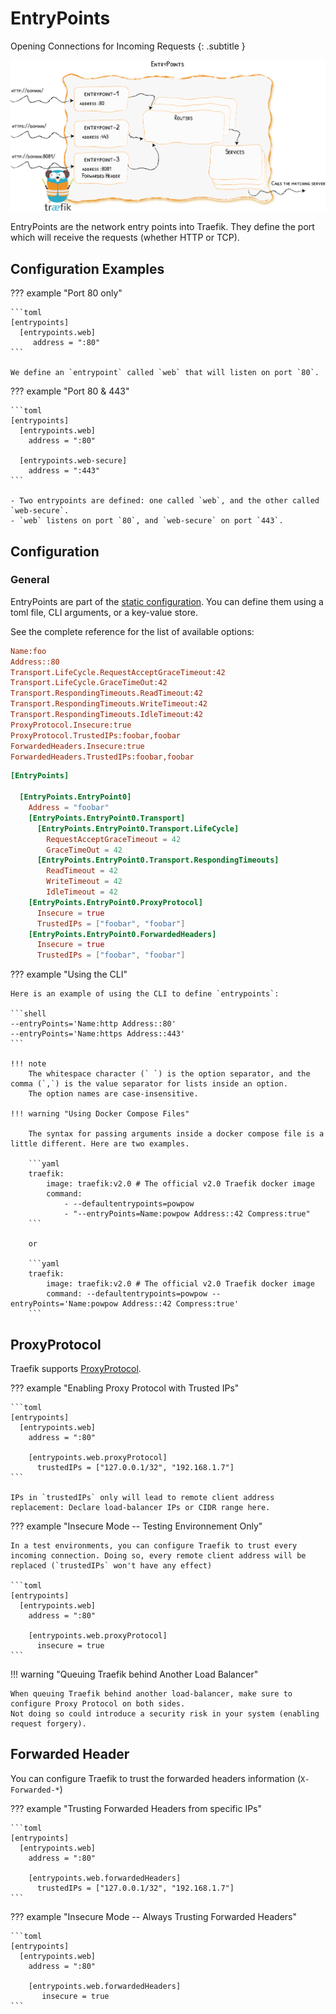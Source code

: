 # EntryPoints

Opening Connections for Incoming Requests
{: .subtitle }

![EntryPoints](../assets/img/entrypoints.png)

EntryPoints are the network entry points into Traefik.
They define the port which will receive the requests (whether HTTP or TCP).

## Configuration Examples

??? example "Port 80 only"

    ```toml
    [entrypoints]
      [entrypoints.web]
         address = ":80"
    ```

    We define an `entrypoint` called `web` that will listen on port `80`.

??? example "Port 80 & 443" 

    ```toml
    [entrypoints]
      [entrypoints.web]
        address = ":80"
    
      [entrypoints.web-secure]
        address = ":443"
    ```

    - Two entrypoints are defined: one called `web`, and the other called `web-secure`.
    - `web` listens on port `80`, and `web-secure` on port `443`. 
    
## Configuration

### General

EntryPoints are part of the [static configuration](../getting-started/configuration-overview.md#the-static-configuration).
You can define them using a toml file, CLI arguments, or a key-value store.

See the complete reference for the list of available options:

```ini tab="CLI"
Name:foo
Address::80
Transport.LifeCycle.RequestAcceptGraceTimeout:42
Transport.LifeCycle.GraceTimeOut:42
Transport.RespondingTimeouts.ReadTimeout:42
Transport.RespondingTimeouts.WriteTimeout:42
Transport.RespondingTimeouts.IdleTimeout:42
ProxyProtocol.Insecure:true
ProxyProtocol.TrustedIPs:foobar,foobar
ForwardedHeaders.Insecure:true
ForwardedHeaders.TrustedIPs:foobar,foobar
```

```toml tab="File (static configuration)"
[EntryPoints]

  [EntryPoints.EntryPoint0]
    Address = "foobar"
    [EntryPoints.EntryPoint0.Transport]
      [EntryPoints.EntryPoint0.Transport.LifeCycle]
        RequestAcceptGraceTimeout = 42
        GraceTimeOut = 42
      [EntryPoints.EntryPoint0.Transport.RespondingTimeouts]
        ReadTimeout = 42
        WriteTimeout = 42
        IdleTimeout = 42
    [EntryPoints.EntryPoint0.ProxyProtocol]
      Insecure = true
      TrustedIPs = ["foobar", "foobar"]
    [EntryPoints.EntryPoint0.ForwardedHeaders]
      Insecure = true
      TrustedIPs = ["foobar", "foobar"]
```

??? example "Using the CLI"

    Here is an example of using the CLI to define `entrypoints`:
    
    ```shell
    --entryPoints='Name:http Address::80'
    --entryPoints='Name:https Address::443'
    ```
    
    !!! note
        The whitespace character (` `) is the option separator, and the comma (`,`) is the value separator for lists inside an option.  
        The option names are case-insensitive.
    
    !!! warning "Using Docker Compose Files"
    
        The syntax for passing arguments inside a docker compose file is a little different. Here are two examples.
        
        ```yaml
        traefik:
            image: traefik:v2.0 # The official v2.0 Traefik docker image
            command:
                - --defaultentrypoints=powpow
                - "--entryPoints=Name:powpow Address::42 Compress:true"
        ```

        or
        
        ```yaml
        traefik:
            image: traefik:v2.0 # The official v2.0 Traefik docker image
            command: --defaultentrypoints=powpow --entryPoints='Name:powpow Address::42 Compress:true'
        ```

## ProxyProtocol

Traefik supports [ProxyProtocol](https://www.haproxy.org/download/1.8/doc/proxy-protocol.txt).

??? example "Enabling Proxy Protocol with Trusted IPs" 

    ```toml
    [entrypoints]
      [entrypoints.web]
        address = ":80"
    
        [entrypoints.web.proxyProtocol]
          trustedIPs = ["127.0.0.1/32", "192.168.1.7"]
    ```
    
    IPs in `trustedIPs` only will lead to remote client address replacement: Declare load-balancer IPs or CIDR range here.
    
??? example "Insecure Mode -- Testing Environnement Only"

    In a test environments, you can configure Traefik to trust every incoming connection. Doing so, every remote client address will be replaced (`trustedIPs` won't have any effect)

    ```toml
    [entrypoints]
      [entrypoints.web]
        address = ":80"
    
        [entrypoints.web.proxyProtocol]
          insecure = true
    ```
         
!!! warning "Queuing Traefik behind Another Load Balancer"

    When queuing Traefik behind another load-balancer, make sure to configure Proxy Protocol on both sides.
    Not doing so could introduce a security risk in your system (enabling request forgery).

## Forwarded Header

You can configure Traefik to trust the forwarded headers information (`X-Forwarded-*`)

??? example "Trusting Forwarded Headers from specific IPs"

    ```toml
    [entrypoints]
      [entrypoints.web]
        address = ":80"
    
        [entrypoints.web.forwardedHeaders]
          trustedIPs = ["127.0.0.1/32", "192.168.1.7"]
    ```
    
??? example "Insecure Mode -- Always Trusting Forwarded Headers"

    ```toml
    [entrypoints]
      [entrypoints.web]
        address = ":80"
    
        [entrypoints.web.forwardedHeaders]
           insecure = true
    ```
